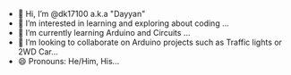 - 👋 Hi, I’m @dk17100 a.k.a "Dayyan"
- 👀 I’m interested in learning and exploring about coding ...
- 🌱 I’m currently learning Arduino and Circuits ...
- 💞️ I’m looking to collaborate on Arduino projects such as Traffic lights or 2WD Car...
- 😄 Pronouns: He/Him, His...


<!---
dk17100/dk17100 is a ✨ special ✨ repository because its `README.md` (this file) appears on your GitHub profile.
You can click the Preview link to take a look at your changes.
--->
